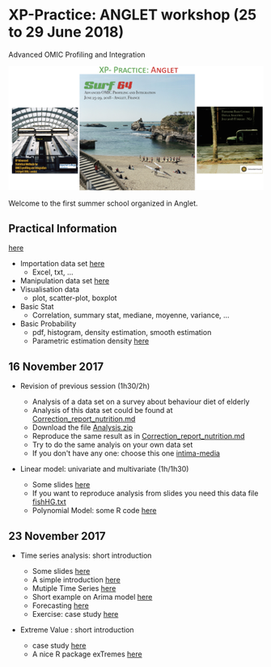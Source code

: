 # XP-Practice: ANGLET workshop (25 to 29 June 2018)
Advanced OMIC Profiling and Integration

![](IMAGES/Surf64_small_image.png)

Welcome to the first summer school organized in Anglet. 

## Practical Information

[here](Information.html)

- Importation data set [here](/Importation.md)
    - Excel, txt, ...
- Manipulation data set [here](/Manipulation.md)
- Visualisation data 
    - plot, scatter-plot, boxplot
- Basic Stat
    - Correlation, summary stat, mediane, moyenne, variance, ...
- Basic Probability
    - pdf, histogram, density estimation, smooth estimation
    - Parametric estimation density [here](/Function.md)

## 16 November 2017

- Revision of previous session (1h30/2h)

    - Analysis of a data set on a survey about behaviour diet of elderly
    - Analysis of this data set could be found at [Correction_report_nutrition.md](/Correction_report_nutrition.md)
    - Download the file [Analysis.zip](/ANALYSIS.zip)
    - Reproduce the same result as in [Correction_report_nutrition.md](/Correction_report_nutrition.md)
    - Try to do the same analyis on your own data set 
    - If you don't have any one: choose this one [intima-media](http://biostatisticien.eu/springeR/jeuxDonnees3.html) 
    
- Linear model: univariate and multivariate (1h/1h30)

    - Some slides [here](/LINEAR_model/Lecture-Linear-Model.pdf)
    - If you want to reproduce analysis from slides you need this data file [fishHG.txt](/LINEAR_model/fishHG.txt)
    - Polynomial Model: some R code [here](/LINEAR_model/polynomial_model.md)
    
    
## 23 November 2017

- Time series analysis: short introduction 
    - Some slides [here](/TIME-SERIES/Lecture-TIME-series-DYNEA-2016.pdf)
    - A simple introduction [here](/TIME-SERIES/Simple_Time_Series_Modelling.md)
    - Mutiple Time Series [here](/TIME-SERIES/Multiple-time-series.md)
    - Short example on Arima model [here](/TIME-SERIES/Arima_model.md)
    - Forecasting [here](/TIME-SERIES/Forecasting.md)
    - Exercise: case study [here](/TIME-SERIES/Case-Study-Global-Temperature.md)
        
- Extreme Value : short introduction
    - case study [here](/EXTREME_ANALYSIS/Tools_Exreme_Analysis.md)    
    - A nice R package exTremes [here](/EXTREME_ANALYSIS/Tutorial_exTremes_package.pdf)  
